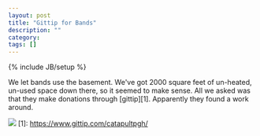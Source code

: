 ```yaml
---
layout: post
title: "Gittip for Bands"
description: ""
category: 
tags: []
---
```

{% include JB/setup %}

We let bands use the basement. We've got 2000 square feet of un-heated, un-used space down there, so it seemed to make sense. All we asked was that they make donations through [gittip][1]. Apparently they found a work around.

![](http://farm8.staticflickr.com/7298/8735418169_ed4434a800.jpg)
[1]: https://www.gittip.com/catapultpgh/
